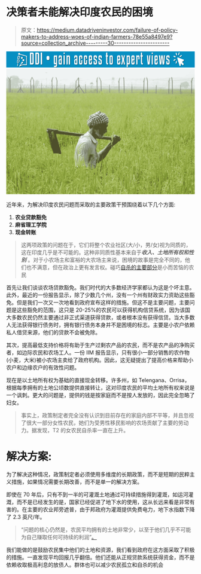 # 决策者未能解决印度农民的困境

> 原文：<https://medium.datadriveninvestor.com/failure-of-policy-makers-to-address-woes-of-indian-farmers-78e55a8497e9?source=collection_archive---------30----------------------->

[![](img/60cff867829614c08d9c9ad9eb03b8d6.png)](http://www.track.datadriveninvestor.com/1B9E)![](img/4b55b709f554369256aaeb495214e272.png)

近年来，为解决印度农民问题而采取的主要政策干预围绕着以下几个方面:

1.  **农业贷款豁免**
2.  **麻省理工学院**
3.  **现金转账**

> 这两项政策的问题在于，它们将整个农业社区(大/小，男/女)视为同质的，这在印度几乎是不可能的。这种非同质性基本来自于***收入、土地所有权和性别*** 。对于小农场主和富裕的大农场主来说，困境的故事是完全不同的，他们也不满意，但在政治上更有发言权。碰巧[自杀的主要部分](https://www.google.com/url?sa=t&rct=j&q=&esrc=s&source=web&cd=5&cad=rja&uact=8&ved=2ahUKEwjF1sXr2fXfAhUCWX0KHdfeAAQQFjAEegQIBhAC&url=https%3A%2F%2Fmpra.ub.uni-muenchen.de%2F35675%2F1%2FMPRA_paper_35675.pdf&usg=AOvVaw01sTmLovtp1EKoHdMYW5h2)是小而苦恼的农民

首先让我们谈谈农场贷款豁免。我们时代的大多数经济学家都认为这是个坏主意。此外，最近的一份报告显示，除了少数几个州，没有一个州有财政实力资助这些豁免。但是我们一次又一次地看到政府宣布这样的措施。但这不是主要问题，主要问题是这些豁免的范围，这只是 20-25%的农民可以获得机构信贷系统，因为该国大多数农民仍然主要通过非正式渠道获得贷款，或者根本没有获得信贷。当大多数人无法获得银行债务时，拥有银行债务本身并不是困境的标志。主要是小农户依赖私人借贷来源，他们的贷款不会被免除。

其次，提高最低支持价格将有助于生产过剩农产品的农民，而不是农产品的净购买者，如边际农民和农场工人。一份 IIM 报告显示，只有很小一部分销售的农作物(小麦，大米)被小农场主卖给了政府机构。因此，这无疑提出了提高价格来帮助小农户和边缘农户的有效性问题。

现在是以土地所有权为基础的直接现金转移。许多州，如 Telengana、Orrisa，根据每季拥有的土地公顷数提供直接转让，这对印度农民的平均土地所有权来说是一个讽刺。更大的问题是，提供的钱是按家庭而不是按人发放的，因此完全忽略了妇女。

> 事实上，政策制定者完全没有认识到目前存在的家庭内部不平等，并且忽视了很大一部分女性农民，她们为受男性移民影响的农场贡献了主要的劳动力。据发现，T2 的女农民自杀率一直在上升。

# 解决方案:

为了解决这种情况，政策制定者必须使用多维度的长期政策，而不是短期的民粹主义措施，如果情况需要长期改善，而不是单一的解决方案。

即使在 70 年后，只有不到一半的可灌溉土地通过可持续措施得到灌溉，如运河灌溉，而不是已经发生的是，国家已经促进了地下水的使用，这从长远来看是非常有害的。在主要的农业邦旁遮普，由于邦政府为灌溉提供免费电力，地下水指数下降了 2.3 英尺/年。

> “问题的核心仍然是，农民平均拥有的土地非常少，以至于他们几乎不可能为自己赚取任何可持续的利润”[。](https://www.google.com/url?sa=t&rct=j&q=&esrc=s&source=web&cd=2&cad=rja&uact=8&ved=2ahUKEwizqbu66fXfAhVUXisKHbBtAfQQFjABegQIChAC&url=https%3A%2F%2Fwww.theigc.org%2Fwp-content%2Fuploads%2F2014%2F08%2FAndrew-Foster-Farm-Sizes.pdf&usg=AOvVaw0NV26sYWOeoypLvkxKlcxp)

我们能做的是鼓励农民集中他们的土地和资源，我们看到政府在这方面采取了积极的措施。一直发现平均回报几乎翻倍。他们还能从正规贷款系统获得资金，而不是依赖收取极高利息的放债人。群体也可以减少农民孤立和自杀的机会
